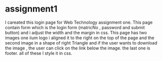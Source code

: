 # assignment1
I careated this login page for Web Technology assignment one.
This page contain form which is the login form (matricNo , password and submit button) and i adjust the width and the margin in css.
This page has two images one iium logo i aligned it to the right on the top of the page and the second image in a shape of right Triangle and if the user wants to download the image , the user can click on the link below the image. the last one is footer. 
all of these  I style it in css.
